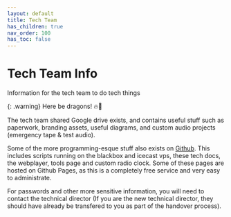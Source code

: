 ```yaml
---
layout: default
title: Tech Team
has_children: true
nav_order: 100
has_toc: false
---
```


# Tech Team Info

Information for the tech team to do tech things

{: .warning}
Here be dragons! 🔥🐲

The tech team shared Google drive exists, and contains useful stuff such as paperwork, branding assets, useful diagrams,
 and custom audio projects (emergency tape & test audio).

Some of the more programming-esque stuff also exists on [Github](https://github.com/thisispurefm). This includes scripts
 running on the blackbox and icecast vps, these tech docs, the webplayer, tools page and custom radio clock. Some of
 these pages are hosted on Github Pages, as this is a completely free service and very easy to administrate.

For passwords and other more sensitive information, you will need to contact the technical director (If you are the new
 technical director, they should have already be transfered to you as part of the handover process).
